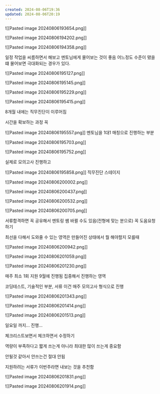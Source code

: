 ```yaml
---
created: 2024-08-06T19:36
updated: 2024-08-06T20:19
---
```

![[Pasted image 20240806193654.png]]

![[Pasted image 20240806194202.png]]

![[Pasted image 20240806194358.png]]

일정 작업을 씨름하면서 해보고 멘토님에게 물어보는 것이 좋음
어느정도 수준이 됐을 떄 물어보면 극대화되는 경우가 있다.

![[Pasted image 20240806195127.png]]

![[Pasted image 20240806195145.png]]

![[Pasted image 20240806195229.png]]

![[Pasted image 20240806195415.png]]

8개월 내에는 직무진단이 이루어짐

시간을 확보하는 과정 꼭

![[Pasted image 20240806195557.png]]
멘토님을 1대1 매칭으로 진행하는 부분

![[Pasted image 20240806195703.png]]

![[Pasted image 20240806195752.png]]

실제로 모의고사 진행하고

![[Pasted image 20240806195858.png]]
직무진단 스테이지

![[Pasted image 20240806200002.png]]

![[Pasted image 20240806200437.png]]

![[Pasted image 20240806200532.png]]

![[Pasted image 20240806200705.png]]

서류합격하면 꼭 공유해서 멘토링 쌤 바뀔 수도 있음(전형에 맞는 분으로) 꼭 도움요청하기

최선을 다해서 도와줄 수 있는 영역은 만들어진 상태에서 뭘 해야할지 모를때

![[Pasted image 20240806200942.png]]

![[Pasted image 20240806201059.png]]

![[Pasted image 20240806201230.png]]

매주 최소 1회 지원
9월에 진행됨 집중해서 진행하는 영역

코딩테스트, 기술적인 부분, 서류 이건 매주 모의고사 형식으로 진행

![[Pasted image 20240806201343.png]]

![[Pasted image 20240806201414.png]]

![[Pasted image 20240806201513.png]]

일요일 까지... 진행...

체크리스트보면서 체크하면서 수정하기


역량이 부족하다고 짧게 쓰는게 아니라 최대한 많이 쓰는게 중요함

안될것 같아서 안쓰는건 절대 안됨


지원하려는 서류가 이번주라면 내보는 것을 추천함

![[Pasted image 20240806201831.png]]

![[Pasted image 20240806201914.png]]




